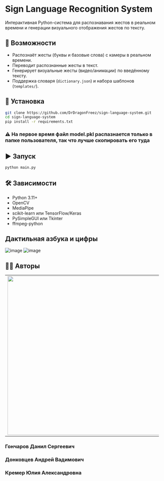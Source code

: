 # Sign Language Recognition System

Интерактивная Python-система для распознавания жестов в реальном времени и генерации визуального отображения жестов по тексту.

## 📌 Возможности
- Распознаёт жесты (буквы и базовые слова) с камеры в реальном времени.
- Переводит распознанные жесты в текст.
- Генерирует визуальные жесты (видео/анимации) по введённому тексту.
- Поддержка словаря (`dictionary.json`) и набора шаблонов (`templates/`).
##

## 🚀 Установка
```bash
git clone https://github.com/DrDragonFreez/sign-language-system.git
cd sign-language-system
pip install -r requirements.txt
```
### ⚠️ На первое время файл model.pkl распазнается только в папке пользователя, так что лучше скопировать его туда ###
##

## ▶️ Запуск

```bash
python main.py
```
##

## 🛠️ Зависимости
- Python 3.11+
- OpenCV
- MediaPipe
- scikit-learn или TensorFlow/Keras
- PySimpleGUI или Tkinter
- ffmpeg-python
##

## Дактильная азбука и цифры
![image](https://github.com/user-attachments/assets/4263334d-4838-4509-af51-e8dd2062d7b7) ![image](https://github.com/user-attachments/assets/67c1e724-84ad-4a78-a7c4-fbb9d0f3a695)
##

## 👨‍💻 Авторы

 
<table>
  <tr>
    <td>
        <a href="https://rsue.ru/">
        <img src="https://rsue.ru/bitrix/templates/info_light_blue/img/logo.svg" width="520">
        </a>
    </td>
    <td>
      <p>       
        Студенты 
        Ростовского государственного экономического университета (РИНХ).
        Факультета Компьютерных Tехнологий и Информационной Безопасности(ФКТиИБ).
        Направление подготовки - 09.03.03 Прикладная информатика.
        Профиль подготовки - 09.03.03.02 09.03.03.02 Разработка и управление программными проектами в цифровой экономике.
      </p>
    </td>
  </tr>
</table>

### Гончаров Данил Сергеевич ### 
### Донковцев Андрей Вадимович ###
### Кремер Юлия Александровна ###
##


 

